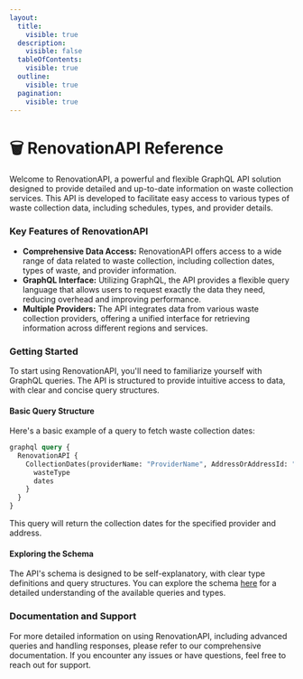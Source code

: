 ```yaml
---
layout:
  title:
    visible: true
  description:
    visible: false
  tableOfContents:
    visible: true
  outline:
    visible: true
  pagination:
    visible: true
---
```


# 🗑 RenovationAPI Reference

Welcome to RenovationAPI, a powerful and flexible GraphQL API solution designed to provide detailed and up-to-date information on waste collection services. This API is developed to facilitate easy access to various types of waste collection data, including schedules, types, and provider details.

### Key Features of RenovationAPI

* **Comprehensive Data Access:** RenovationAPI offers access to a wide range of data related to waste collection, including collection dates, types of waste, and provider information.
* **GraphQL Interface:** Utilizing GraphQL, the API provides a flexible query language that allows users to request exactly the data they need, reducing overhead and improving performance.
* **Multiple Providers:** The API integrates data from various waste collection providers, offering a unified interface for retrieving information across different regions and services.

### Getting Started

To start using RenovationAPI, you'll need to familiarize yourself with GraphQL queries. The API is structured to provide intuitive access to data, with clear and concise query structures.

#### Basic Query Structure

Here's a basic example of a query to fetch waste collection dates:

```graphql
graphql query {
  RenovationAPI {
    CollectionDates(providerName: "ProviderName", AddressOrAddressId: "YourAddress") {
      wasteType
      dates
    }
  }
}
```

This query will return the collection dates for the specified provider and address.

#### Exploring the Schema

The API's schema is designed to be self-explanatory, with clear type definitions and query structures. You can explore the schema [here](../graphql-schema.md) for a detailed understanding of the available queries and types.

### Documentation and Support

For more detailed information on using RenovationAPI, including advanced queries and handling responses, please refer to our comprehensive documentation. If you encounter any issues or have questions, feel free to reach out for support.
